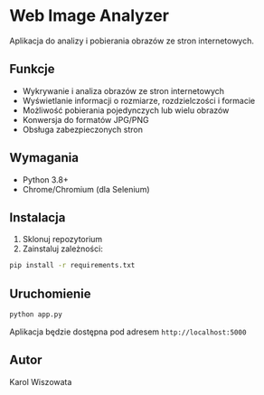 # Web Image Analyzer

Aplikacja do analizy i pobierania obrazów ze stron internetowych.

## Funkcje

- Wykrywanie i analiza obrazów ze stron internetowych
- Wyświetlanie informacji o rozmiarze, rozdzielczości i formacie
- Możliwość pobierania pojedynczych lub wielu obrazów
- Konwersja do formatów JPG/PNG
- Obsługa zabezpieczonych stron

## Wymagania

- Python 3.8+
- Chrome/Chromium (dla Selenium)

## Instalacja

1. Sklonuj repozytorium
2. Zainstaluj zależności:
```bash
pip install -r requirements.txt
```

## Uruchomienie

```bash
python app.py
```

Aplikacja będzie dostępna pod adresem `http://localhost:5000`

## Autor

Karol Wiszowata
